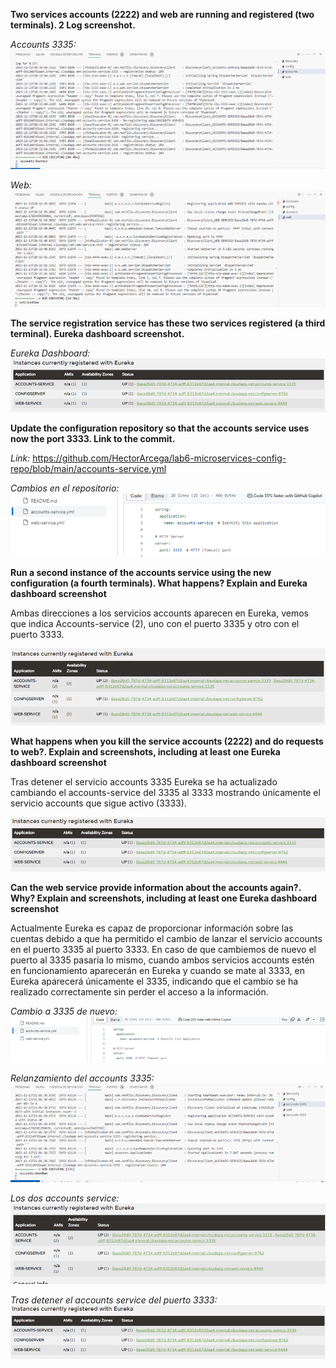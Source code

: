 **Two services accounts (2222) and web are running and registered (two terminals). 2 Log screenshot.**

_Accounts 3335:_
![Alt text](image-6.png)

_Web:_
![Alt text](image-7.png)
 
**The service registration service has these two services registered (a third terminal). Eureka dashboard screenshot.**

_Eureka Dashboard:_
![Alt text](image-8.png)

**Update the configuration repository so that the accounts service uses now the port 3333. Link to the commit.**

_Link:_ https://github.com/HectorArcega/lab6-microservices-config-repo/blob/main/accounts-service.yml

_Cambios en el repositorio:_
![Alt text](image-9.png)

**Run a second instance of the accounts service using the new configuration (a fourth terminals). What happens? Explain and Eureka dashboard screenshot**

Ambas direcciones a los servicios accounts aparecen en Eureka, vemos que indica Accounts-service (2), uno con el puerto 3335 y otro con el puerto 3333.

![Alt text](image-10.png)

**What happens when you kill the service accounts (2222) and do requests to web?. Explain and screenshots, including at least one Eureka dashboard screenshot**

Tras detener el servicio accounts 3335 Eureka se ha actualizado cambiando el accounts-service del 3335 al 3333 mostrando únicamente el servicio accounts que sigue activo (3333).

![Alt text](image-11.png)

**Can the web service provide information about the accounts again?. Why? Explain and screenshots, including at least one Eureka dashboard screenshot**

Actualmente Eureka es capaz de proporcionar información sobre las cuentas debido a que ha permitido el cambio de lanzar el servicio accounts en el puerto 3335 al puerto 3333. En caso de que cambiemos de nuevo el puerto al 3335 pasaría lo mismo, cuando ambos servicios accounts estén en funcionamiento aparecerán en Eureka y cuando se mate al 3333, en Eureka aparecerá únicamente el 3335, indicando que el cambio se ha realizado correctamente sin perder el acceso a la información.

_Cambio a 3335 de nuevo:_
![Alt text](image-12.png)

_Relanzamiento del accounts 3335:_
![Alt text](image-13.png)

_Los dos accounts service:_
![Alt text](image-14.png)

_Tras detener el accounts service del puerto 3333:_
![Alt text](image-15.png)